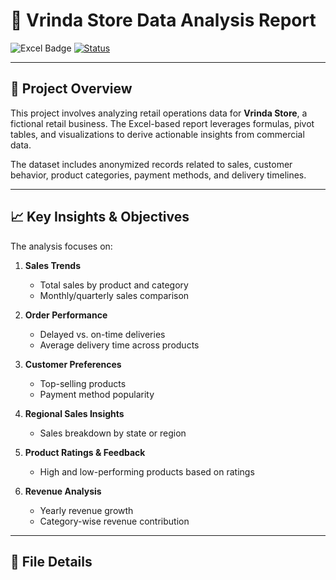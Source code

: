 # 🧾 Vrinda Store Data Analysis Report

![Excel Badge](https://img.shields.io/badge/Tool-Microsoft%20Excel-217346?logo=microsoft-excel)
[![Status](https://img.shields.io/badge/Project-Completed-brightgreen)]()

---

## 📌 Project Overview

This project involves analyzing retail operations data for **Vrinda Store**, a fictional retail business. The Excel-based report leverages formulas, pivot tables, and visualizations to derive actionable insights from commercial data.

The dataset includes anonymized records related to sales, customer behavior, product categories, payment methods, and delivery timelines.

---

## 📈 Key Insights & Objectives

The analysis focuses on:

1. **Sales Trends**
   - Total sales by product and category
   - Monthly/quarterly sales comparison

2. **Order Performance**
   - Delayed vs. on-time deliveries
   - Average delivery time across products

3. **Customer Preferences**
   - Top-selling products
   - Payment method popularity

4. **Regional Sales Insights**
   - Sales breakdown by state or region

5. **Product Ratings & Feedback**
   - High and low-performing products based on ratings

6. **Revenue Analysis**
   - Yearly revenue growth
   - Category-wise revenue contribution

---

## 📁 File Details

